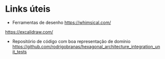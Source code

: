 # Links úteis

- Ferramentas de desenho
https://whimsical.com/

https://excalidraw.com/

- Repositório de código com boa representação de domínio
https://github.com/rodrigobranas/hexagonal_architecture_integration_unit_tests


